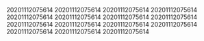 20201112075614
20201112075614
20201112075614
20201112075614
20201112075614
20201112075614
20201112075614
20201112075614
20201112075614
20201112075614
20201112075614
20201112075614
20201112075614
20201112075614
20201112075614

